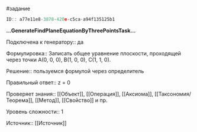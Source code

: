 #задание

```javascript
ID:: a77e11e8-3878-420e-c5ca-a94f135125b1
```

**...GenerateFindPlaneEquationByThreePointsTask...**

Подключена к генератору:: да

Формулировка:: Записать общее уравнение плоскости, проходящей через точки A(0, 0, 0), B(1, 0, 0), C(1, 1, 0).

Решение:: пользуемся формулой через определитель

Правильный ответ::  z = 0

Проверяет знания:: [[Объект]], [[Операция]], [[Аксиома]], [[Таксономия/Теорема]], [[Метод]], [[Свойство]] и пр.

Уровень сложности:: 1

Источник:: [[Источник]]